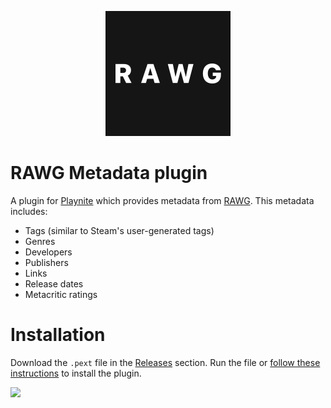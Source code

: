 <p align="center">
    <img src="Assets/rawg-logo.png" alt="RAWG Icon" />
</p>

# RAWG Metadata plugin

A plugin for [Playnite](https://playnite.link/) which provides metadata from [RAWG](https://rawg.io/). This metadata includes:

- Tags (similar to Steam's user-generated tags)
- Genres
- Developers
- Publishers
- Links
- Release dates
- Metacritic ratings

# Installation

Download the `.pext` file in the [Releases](https://github.com/spektor56/RAWGPlaynitePlugin/releases) section. Run the file or [follow these instructions](https://github.com/JosefNemec/Playnite/wiki/Installing-scripts-and-plugins) to install the plugin.

<a href="https://www.buymeacoffee.com/spektor56"><img src="https://img.buymeacoffee.com/button-api/?text=Buy me a coffee&emoji=&slug=spektor56&button_colour=5F7FFF&font_colour=ffffff&font_family=Cookie&outline_colour=000000&coffee_colour=FFDD00"></a>
